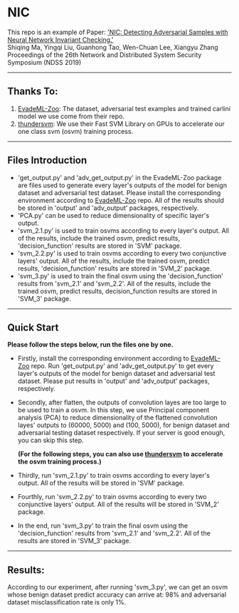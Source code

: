 # NIC

This repo is an example of Paper: 
['NIC: Detecting Adversarial Samples with Neural Network Invariant Checking.'](https://www.cs.purdue.edu/homes/ma229/papers/NDSS19.pdf)  
Shiqing Ma, Yingqi Liu, Guanhong Tao, Wen-Chuan Lee, Xiangyu Zhang  
Proceedings of the 26th Network and Distributed System Security Symposium (NDSS 2019)

---
## Thanks To:
1. [EvadeML-Zoo](https://github.com/mzweilin/EvadeML-Zoo): The dataset, adversarial test examples and trained carlini model we use come from their repo. 
2. [thundersvm](https://github.com/Xtra-Computing/thundersvm): We use their Fast SVM Library on GPUs to accelerate our one class svm (osvm) training process. 

---
## Files Introduction
- 'get_output.py' and 'adv_get_output.py' in the EvadeML-Zoo package are files used to generate every layer's outputs of the model for benign dataset and adversarial test dataset. Please install the corresponding environment according to  [EvadeML-Zoo](https://github.com/mzweilin/EvadeML-Zoo) repo. All of the results should be stored in 'output' and 'adv_output' packages, respectively.  
- 'PCA.py' can be used to reduce dimensionality of specific layer's output.   
- 'svm_2.1.py' is used to train osvms according to every layer's output. All of the results, include the trained osvm, predict results, 'decision_function' results are stored in 'SVM' package.  
- 'svm_2.2.py' is used to train osvms according to every two conjunctive layers' output. All of the results, include the trained osvm, predict results, 'decision_function' results are stored in 'SVM_2' package.  
- 'svm_3.py' is used to train the final osvm using the 'decision_function' results from 'svm_2.1' and 'svm_2.2'. All of the results, include the trained osvm, predict results, decision_function results are stored in 'SVM_3' package.  

---
## Quick Start
**Please follow the steps below, run the files one by one.**   
- Firstly, install the corresponding environment according to  [EvadeML-Zoo](https://github.com/mzweilin/EvadeML-Zoo) repo. Run 'get_output.py' and 'adv_get_output.py' to get every layer's outputs of the model for benign dataset and adversarial test dataset. Please put results in 'output' and 'adv_output' packages, respectively.  
- Secondly, after flatten, the outputs of convolution layes are too large to be used to train a osvm. In this step, we use Principal component analysis (PCA) to reduce dimensionality of the flattened convolution layes' outputs to (60000, 5000) and (100, 5000), for benign dataset and adversarial testing dataset respectively. If your server is good enough, you can skip this step.  
  
  **(For the following steps, you can also use [thundersvm](https://github.com/Xtra-Computing/thundersvm) to accelerate the osvm training process.)**  
- Thirdly, run 'svm_2.1.py' to train osvms according to every layer's output. All of the results will be stored in 'SVM' package.  
- Fourthly, run 'svm_2.2.py' to train osvms according to every two conjunctive layers' output. All of the results will be stored in 'SVM_2' package.  
- In the end, run 'svm_3.py' to train the final osvm using the 'decision_function' results from 'svm_2.1' and 'svm_2.2'. All of the results are stored in 'SVM_3' package.  

---
## Results:
According to our experiment, after running 'svm_3.py', we can get an osvm whose benign dataset predict accuracy can arrive at: 98% and adversarial dataset misclassification rate is only 1%. 


